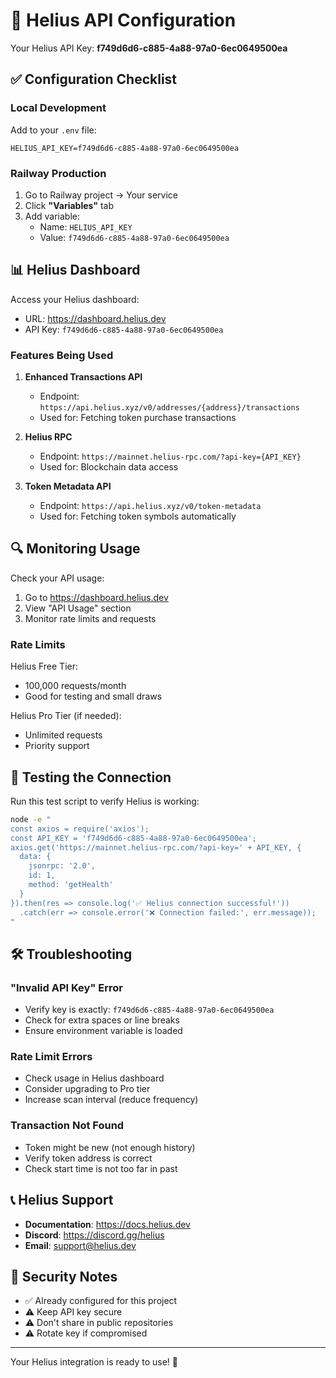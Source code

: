 # 🔑 Helius API Configuration

Your Helius API Key: **f749d6d6-c885-4a88-97a0-6ec0649500ea**

## ✅ Configuration Checklist

### Local Development

Add to your `.env` file:
```env
HELIUS_API_KEY=f749d6d6-c885-4a88-97a0-6ec0649500ea
```

### Railway Production

1. Go to Railway project → Your service
2. Click **"Variables"** tab
3. Add variable:
   - Name: `HELIUS_API_KEY`
   - Value: `f749d6d6-c885-4a88-97a0-6ec0649500ea`

## 📊 Helius Dashboard

Access your Helius dashboard:
- URL: https://dashboard.helius.dev
- API Key: `f749d6d6-c885-4a88-97a0-6ec0649500ea`

### Features Being Used

1. **Enhanced Transactions API**
   - Endpoint: `https://api.helius.xyz/v0/addresses/{address}/transactions`
   - Used for: Fetching token purchase transactions

2. **Helius RPC**
   - Endpoint: `https://mainnet.helius-rpc.com/?api-key={API_KEY}`
   - Used for: Blockchain data access

3. **Token Metadata API**
   - Endpoint: `https://api.helius.xyz/v0/token-metadata`
   - Used for: Fetching token symbols automatically

## 🔍 Monitoring Usage

Check your API usage:
1. Go to https://dashboard.helius.dev
2. View "API Usage" section
3. Monitor rate limits and requests

### Rate Limits

Helius Free Tier:
- 100,000 requests/month
- Good for testing and small draws

Helius Pro Tier (if needed):
- Unlimited requests
- Priority support

## 🧪 Testing the Connection

Run this test script to verify Helius is working:

```bash
node -e "
const axios = require('axios');
const API_KEY = 'f749d6d6-c885-4a88-97a0-6ec0649500ea';
axios.get('https://mainnet.helius-rpc.com/?api-key=' + API_KEY, {
  data: {
    jsonrpc: '2.0',
    id: 1,
    method: 'getHealth'
  }
}).then(res => console.log('✅ Helius connection successful!'))
  .catch(err => console.error('❌ Connection failed:', err.message));
"
```

## 🛠️ Troubleshooting

### "Invalid API Key" Error
- Verify key is exactly: `f749d6d6-c885-4a88-97a0-6ec0649500ea`
- Check for extra spaces or line breaks
- Ensure environment variable is loaded

### Rate Limit Errors
- Check usage in Helius dashboard
- Consider upgrading to Pro tier
- Increase scan interval (reduce frequency)

### Transaction Not Found
- Token might be new (not enough history)
- Verify token address is correct
- Check start time is not too far in past

## 📞 Helius Support

- **Documentation**: https://docs.helius.dev
- **Discord**: https://discord.gg/helius
- **Email**: support@helius.dev

## 🔐 Security Notes

- ✅ Already configured for this project
- ⚠️ Keep API key secure
- ⚠️ Don't share in public repositories
- ⚠️ Rotate key if compromised

---

Your Helius integration is ready to use! 🚀

